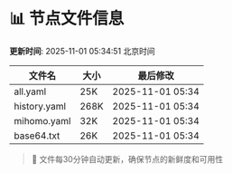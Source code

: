 # 📊 节点文件信息

**更新时间**: 2025-11-01 05:34:51 北京时间

| 文件名 | 大小 | 最后修改 |
|--------|------|----------|
| all.yaml | 25K | 2025-11-01 05:34 |
| history.yaml | 268K | 2025-11-01 05:34 |
| mihomo.yaml | 32K | 2025-11-01 05:34 |
| base64.txt | 26K | 2025-11-01 05:34 |

> 🔄 文件每30分钟自动更新，确保节点的新鲜度和可用性
